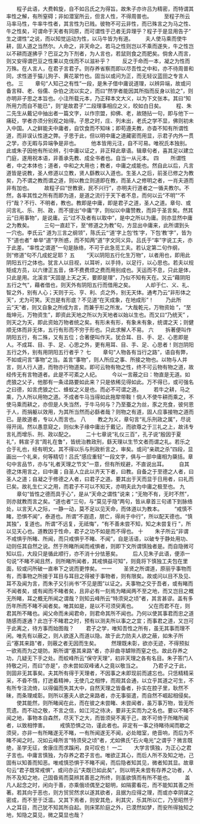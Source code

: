 <!-- { "loadSidebar": true } -->
　　程子此语，大费斡旋，自不如吕氏之为得旨。故朱子亦许吕为精密，而特谓其率性之解，有所窒碍；非如潜室所云，但言人性，不得周普也。 
　　至程子所云马率马性，牛率牛性者，其言性为已贱。彼物不可云非性，而已殊言之为马之性、牛之性矣，可谓命于天者有同原，而可谓性于己者无异理乎？程子于是显用告子“ 生之谓性”之说，而以知觉运动为性，以马牛皆为有道。 
　　夫人使马乘而使牛耕，固人道之当然尔。人命之，非天命之。若马之性则岂以不乘而遂失，牛之性岂以不耕而遂拂乎？巴豆之为下剂者，为人言也，若鼠则食之而肥矣。倘舍人而言，则又安得谓巴豆之性果以克伐而不以滋补乎？ 
　　反之于命而一本，凝之为性而万殊。在人言人，在君子言君子。则存养省察而即以尽吾性之中和，亦不待周普和同，求性道于猫儿狗子、黄花翠竹也。固当以或问为正，而无轻议蓝田之专言人也。 
三
　　章句“人知己之有性”一段，是朱子借中庸说道理，以辨异端，故或问备言释、老、俗儒、杂伯之流以实之，而曰“然学者能因其所指而反身以验之”，则亦明非子思之本旨也。小注所载元本，乃正释本文大义，以为下文张本。其曰“知所用力而自不能已”，则“是故君子”二段理事相应之义，皎如白日矣。 
　　程、朱二先生从戴记中抽出者一篇文字，以作宗盟，抑佛、老，故随拈一句，即与他下一痛砭，学者亦须分别观之始得。子思之时，庄、列未出，老氏之学不显，佛则初未入中国。人之鲜能夫中庸者，自饮食而不知味；即苟遵夫教，亦杳不知有所谓性道，而非误认性道之弊。子思于此，但以明中庸之道藏密而用显，示君子内外一贯之学，亦无暇与异端争是非也。 
　　他本皆用元注，自不可易。唯祝氏本独别。此或朱子因他有所论辨，引中庸以证之，非正释此章语。辑章句者，喜其足以建立门庭，遂用祝本语，非善承先教、成全书者也。自当一从元本。 
四
　　所谓性者，中之本体也；道者，中和之大用也；教者，中庸之成能也。然自此以后，凡言道皆是说教，圣人修道以立教，贤人繇教以入道也。生圣人之后，前圣已修之为教矣，乃不谓之教而谓之道，则以教立则道即在教，而圣人之修明之者，一肖夫道而非有加也。 
　　故程子曰“世教衰，民不兴行”，亦明夫行道者之一循夫教尔。不然，各率其性之所有而即为道，是道之流行于天下者不息，而何以云“不明”“不行”哉？不行、不明者，教也。教即是中庸，即是君子之道，圣人之道。章句、或问言礼、乐、刑、政，而不提出“中庸”字，则似以中庸赞教，而异于圣言矣。然其云“日用事物”，是说庸。云“过不及者有以取中”，是中之所以为庸。则亦显然中庸之为教矣。 
　　三句一直赶下，至“修道之为教”句，方显出中庸来，此所谓到头一穴也。李氏云“ 道为三言之纲领”，陈氏云“‘道’字上包‘性’字，下包‘教’字”，皆为下“道也者” 单举“道”字所惑，而不知两“道”字文同义异。吕氏于“率”字说工夫，亦于此差。“率性之谓道”一句是脉络，不可于此急觅工夫。若认定第二句作纲，则“修道”句不几成蛇足耶？ 
五
　　“天以阴阳五行化生万物”，以者用也，即用此阴阳五行之体也。犹言人以目视，以耳听，以手持，以足行，以心思也。若夫以规矩成方员，以六律正五音，体不费费烦之费而用别成也。天运而不息，只此是体，只此是用。北溪言“天固是上天之天，要即是理”，乃似不知有天在。又云“藉阴阳五行之气”，藉者借也，则天外有阴阳五行而借用之矣。 
　　人却于仁、义、礼、智之外，别有人心；天则于元、亨、利、贞之外，别无天体。通考乃云“非形体之天”，尤为可笑。天岂是有形底？不见道“在天成象，在地成形”！ 
　　乃此所云“天”者，则又自象之所成为言，而兼乎形之所发。“大哉乾元，万物资始 ”，“至哉坤元，万物资生”，即资此天地之所以为天地者以始以生也。而又曰“乃统天” ，则天之为天，即此资始万物者统之矣。有形未有形，有象未有象，统谓之天；则健顺无体而非无体，五行有形而不穷于形也。只此求解人不易。 
六
　　拆著便叫作阴阳五行，有二殊，又有五位；合著便叫作天。犹合耳、目、手、足、心思即是人。不成耳、目、手、足、心思之外，更有用耳、目、手、足、心思者！则岂阴阳五行之外，别有用阴阳五行者乎？ 
七
　　章句“人物各有当行之路”，语自有弊，不如或问言“事物”之当。盖言“事物”，则人所应之事、所接之物也。以物与人并言，则人行人道，而物亦行物道矣。即可云物有物之性，终不可云物有物之道，故经传无有言物道者。此是不可紊之人纪。 
　　今以一言蔽之曰：物直是无道。如虎狼之父子，他那有一条迳路要如此来？只是依稀见得如此。万不得已，或可强名之曰德，如言虎狼之仁、蜂蚁之义是也。而必不可谓之道。 
　　若牛之耕，马之乘，乃人所以用物之道。不成者牛马当得如此拖犂带鞍！倘人不使牛耕而乘之，不使马乘而耕之，亦但是人失当然，于牛马何与？乃至蚕之为丝，豕之充食，彼何恩于人，而捐躯以效用，为其所当然而必繇者哉？则物之有道，固人应事接物之道而已。是故道者，专以人而言也。 
八
　　教之为义，章句言“礼乐刑政之属”，尽说得开阔。然以愚意窥之，则似朱子缘中庸出于戴记，而欲尊之于三礼之上，故讳专言礼而增乐、刑、政以配之。 
　　二十七章说“礼仪三百”，孔子说“殷因于夏礼”，韩宣子言“周礼在鲁”，皆统治教政刑，繇天理以生节文者而谓之礼。若乐之合于礼也，经有明文。其不得以乐与刑政析言之，审矣。或问“亲疏之杀”四段，显画出一个礼来，何等精切！吕氏“感应重轻”一段文字，俱与一部中庸相为檃括。章句中言品节，亦与“礼者天理之节文”一意，但有所规避，不直说出耳。 
　　自其德之体用言之，曰中庸；自圣人立此以齐天下者，曰教。自备之于至德之人者，曰圣人之道；自凝之于修德之人者，曰君子之道。要其出于天而显于日用者，曰礼而已矣。故礼生仁义之用，而君子不可以不知天，亦明夫此为中庸之极至也。 
九
　　章句“皆性之德而具于心”，是从“天命之谓性”说来；“无物不有，无时不然”，则亦就教而言之矣。“道也者”三句，与“莫见乎隐”两句，皆从章首三句递下到脉络处，以言天人之际，一静一动，莫不足以见天命，而体道以为教本。 
　　“戒慎不睹，恐惧不闻”，泰道也。所谓“不遐遗，朋亡，得尚于中行”，所以配天德也。“慎其独”，复道也。所谓“不远复，无祗悔”，“有不善未尝不知，知之未尝复行 ”，所以见天心也。道教因于性命，君子之功不如是而不得也。 
十
　　朱子所云“非谓不戒惧乎所睹、所闻，而只戒惧乎不睹、不闻”，自是活语，以破专于静处用功、动则任其自然之说。然于所睹所闻而戒惧者，则即下文所谓慎独者是。而自隐微可知以后，大段只是循此顺行，亦不消十分怯葸矣。 
　　后人见朱子此语，便添一句说“不睹不闻且然，则所睹所闻者，其戒惧益可知”，则竟将下慎独工夫包在里面，较或问所破一直串下之说而更悖矣。 
一一
　　圣贤之所谓道，原丽乎事物而有，而事物之所接于耳目与耳目之得被于事物者，则有限矣。故或问以目不及见、耳不及闻为言，而朱子又引尚书“不见是图”以证之。夫事物之交于吾者，或有睹而不闻者矣，或有闻而不睹者矣，且非必有一刻焉为睹闻两不至之地，而又岂目之概无所睹，耳之概无所闻之谓哉？则知云峰所云“特须臾之顷”者，其言甚谬。盖有多历年所而不睹不闻者矣。唯其如是，是以不可须臾离也。 
　　父在而君不在，则君其所不睹也。闻父命而未闻君命，则君命其所不闻也。乃何以使其事君而忠之道随感而遂通？此岂于不睹君之时，预有以测夫所以事之之宜；而事君之道，又岂可于此离之，待方事而始图哉？ 
　　君子之学，唯知吾性之所有，虽无其事而理不闲。唯先有以蔽之，则人欲遂入而道以隐。故于此力防夫人欲之蔽，如朱子所云“塞其来路”者，则蔽之者无因而生矣。 
　　然理既未彰，欲亦无迹，不得预拟一欲焉而为之堤防。斯所谓“塞其来路”者，亦非曲寻罅隙而窒之也。故此存养之功，几疑无下手之处。而蛟峰所云“保守天理”，初非天理之各有名目。朱子答门人持敬之问，而曰“亦是”，亦未尝如双峰诸人之竟以敬当之。 
　　乃君子之于此，则固非无其事矣。夫其所有得于天理者，不因事之未即现前而遽忘也。只恁精精采采，不昏不惰，打迸着精神，无使几之相悖，而观其会通，以立乎其道之可生，不有所专注流倚，以得偏而失其大中，自然天理之皆备者，扑实在腔子里，耿然不昧，而条理咸彰。则所以塞夫人欲之来路者，亦无事驱遣，而自然不崛起相侵矣。 
　　使其能然，则所睹闻在此，而在彼之未尝睹、未尝闻者，虽万事万物，皆无所荒遗。而不动之敬，不言之信，如江河之待决，要非无实而为之名也。要以不睹不闻之地，事物本自森然，尽天下之大，而皆须臾不离于己，故不可倚于所睹所闻者，以致相悖害。 
　　戒慎恐惧之功，谨此者也。非定有一事之待睹待闻而歇之须臾，亦非一有所睹遂无不睹，一有所闻遂无不闻，必处暗室，绝音响，而后为不睹不闻之时。况如云峰所言“特须臾之顷”者，尤如佛氏“石火电光”之谓乎？微言既绝，圣学无征，舍康庄而求蹊闲，良可叹也！ 
一二
　　大学言慎独，为正心之君子言也。中庸言慎独，为存养之君子言也。唯欲正其心，而后人所不及知之地，己固有以知善而知恶。唯戒慎恐惧于不睹不闻，而后隐者知其见，微者知其显。故章句云“君子既常戒惧”，或问亦云“夫既已如此矣”，则以明夫未尝有存养之功者，人所不及知之地，己固昏焉而莫辨其善恶之所终，则虽欲慎而有所不能也。 
　　盖凡人起念之时，闲向于善，亦乘俄顷偶至之聪明，如隔雾看花，而不能知其善之所著。若其向于恶也，则方贸贸然求以遂其欲者，且据为应得之理，而或亦幸阴谋之密成，而不至于泛滥。又其下焉者，则安其危，利其灾，乐其所以亡，乃至昭然于人之耳目，而己犹不知其所自起。则床笫阶庭之外，已漠然如梦，而安所得独知之地，知隐之莫见，微之莫显也哉？ 
